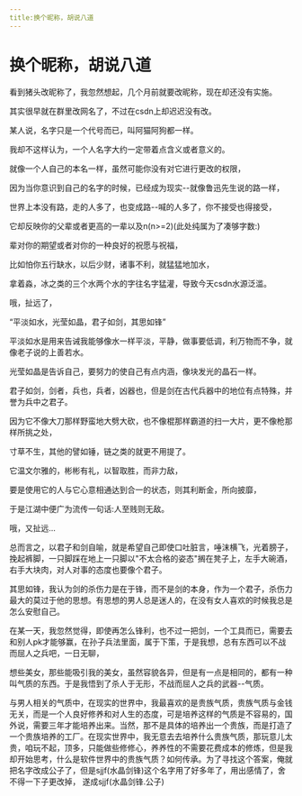 ```yaml
---
title:换个昵称，胡说八道
---
```


# 换个昵称，胡说八道

看到猪头改昵称了，我忽然想起，几个月前就要改昵称，现在却还没有实施。

其实很早就在群里改网名了，不过在csdn上却迟迟没有改。

某人说，名字只是一个代号而已，叫阿猫阿狗都一样。

我却不这样认为，一个人名字大约一定带着点含义或者意义的。

就像一个人自己的本名一样，虽然可能你没有对它进行更改的权限，

因为当你意识到自己的名字的时候，已经成为现实--就像鲁迅先生说的路一样，

世界上本没有路，走的人多了，也变成路--喊的人多了，你不接受也得接受，

它却反映你的父辈或者更高的一辈以及n(n>=2)(此处纯属为了凑够字数:)

辈对你的期望或者对你的一种良好的祝愿与祝福，

比如怕你五行缺水，以后少财，诸事不利，就猛猛地加水，

拿着淼，冰之类的三个水两个水的字往名字猛灌，导致今天csdn水源泛滥。

哦，扯远了，

“平淡如水，光莹如晶，君子如剑，其思如锋”

平淡如水是用来告诫我能够像水一样平淡，平静，做事要低调，利万物而不争，就像老子说的上善若水。

光莹如晶是告诉自己，要努力的使自己有点内涵，像块发光的晶石一样。

君子如剑，剑者，兵也，兵者，凶器也，但是剑在古代兵器中的地位有点特殊，并誉为兵中之君子。

因为它不像大刀那样野蛮地大劈大砍，也不像棍那样霸道的扫一大片，更不像枪那样所挑之处，

寸草不生，其他的譬如锤，链之类的就更不用提了。

它温文尔雅的，彬彬有礼，以智取胜，而非力敌，

要是使用它的人与它心意相通达到合一的状态，则其利断金，所向披靡，

于是江湖中便广为流传一句话:人至贱则无敌。

哦，又扯远...

总而言之，以君子和剑自喻，就是希望自己即使口吐脏言，唾沫横飞，光着膀子，挽起裤脚，一只脚踩在地上一只脚以"不太合格的姿态"搁在凳子上，左手大碗酒，右手大块肉，对人对事的态度也要像个君子。

其思如锋，我认为剑的杀伤力是在于锋，而不是剑的本身，作为一个君子，杀伤力最大的莫过于他的思想。有思想的男人总是迷人的，在没有女人喜欢的时候我总是怎么安慰自己。

在某一天，我忽然觉得，即使再怎么锋利，也不过一把剑，一个工具而已，需要去和别人pk才能够赢，在孙子兵法里面，属于下策，于是我想，总有东西可以不战而屈人之兵吧，一日无聊，

想些美女，那些能吸引我的美女，虽然容貌各异，但是有一点是相同的，都有一种叫气质的东西。于是我悟到了杀人于无形，不战而屈人之兵的武器--气质。

与男人相关的气质中，在现实的世界中，我最喜欢的是贵族气质，贵族气质与金钱无关，而是一个人良好修养和对人生的态度，可是培养这样的气质是不容易的，国外说，需要三年才能培养出来。当然，那不是具体的培养出一个贵族，而是打造了一个贵族培养的工厂。在现实世界中，我无意去去培养什么贵族气质，那玩意儿太贵，咱玩不起，顶多，只能做些修修心，养养性的不需要花费成本的修炼，但是我却开始思考，什么是软件世界中的贵族气质？如何传承。为了寻找这个答案，俺就把名字改成公子了，但是sjjf(水晶剑锋)这个名字用了好多年了，用出感情了，舍不得一下子更改掉， 遂成sjjf(水晶剑锋.公子)
